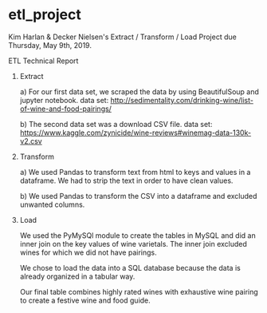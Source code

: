 # etl_project
Kim Harlan &amp; Decker Nielsen's Extract / Transform / Load Project due Thursday, May 9th, 2019.

ETL Technical Report

1. Extract

   a) For our first data set, we scraped the data by using BeautifulSoup and jupyter notebook.
      data set: http://sedimentality.com/drinking-wine/list-of-wine-and-food-pairings/
      
   b) The second data set was a download CSV file.
      data set: https://www.kaggle.com/zynicide/wine-reviews#winemag-data-130k-v2.csv

2. Transform

   a) We used Pandas to transform text from html to keys and values in a dataframe. We had to strip
      the text in order to have clean values.
      
   b) We used Pandas to transform the CSV into a dataframe and excluded unwanted columns.

3. Load 
  
   We used the PyMySQl module to create the tables in MySQL and did an inner join on the key values
   of wine varietals.  The inner join excluded wines for which we did not have pairings.
   
   We chose to load the data into a SQL database because the data is already organized in
   a tabular way.

   Our final table combines highly rated wines with exhaustive wine pairing to create 
   a festive wine and food guide.
